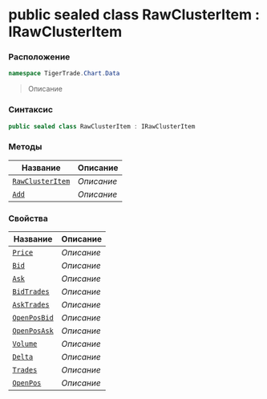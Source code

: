 
# public sealed class RawClusterItem : IRawClusterItem
### Расположение
```csharp
namespace TigerTrade.Chart.Data
```



> Описание

### Синтаксис
```csharp
public sealed class RawClusterItem : IRawClusterItem
```


### Методы
| Название | Описание |
| --- | --- |
| [`RawClusterItem`](./RawClusterItem.cs/Методы/RawClusterItem.md) | *Описание* |
| [`Add`](./RawClusterItem.cs/Методы/Add.md) | *Описание* |

### Свойства
| Название | Описание |
| --- | --- |
| [`Price`](./RawClusterItem.cs/Свойства/Price.md) | *Описание* |
| [`Bid`](./RawClusterItem.cs/Свойства/Bid.md) | *Описание* |
| [`Ask`](./RawClusterItem.cs/Свойства/Ask.md) | *Описание* |
| [`BidTrades`](./RawClusterItem.cs/Свойства/BidTrades.md) | *Описание* |
| [`AskTrades`](./RawClusterItem.cs/Свойства/AskTrades.md) | *Описание* |
| [`OpenPosBid`](./RawClusterItem.cs/Свойства/OpenPosBid.md) | *Описание* |
| [`OpenPosAsk`](./RawClusterItem.cs/Свойства/OpenPosAsk.md) | *Описание* |
| [`Volume`](./RawClusterItem.cs/Свойства/Volume.md) | *Описание* |
| [`Delta`](./RawClusterItem.cs/Свойства/Delta.md) | *Описание* |
| [`Trades`](./RawClusterItem.cs/Свойства/Trades.md) | *Описание* |
| [`OpenPos`](./RawClusterItem.cs/Свойства/OpenPos.md) | *Описание* |



